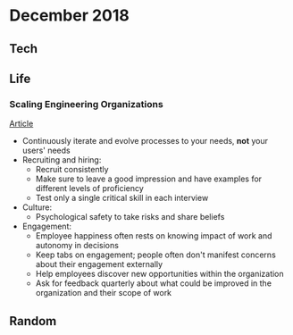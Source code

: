 December 2018
==============

Tech
----


Life
----

### Scaling Engineering Organizations

[Article](https://stripe.com/atlas/guides/scaling-eng)

- Continuously iterate and evolve processes to your needs, **not** your users' needs
- Recruiting and hiring:
  - Recruit consistently
  - Make sure to leave a good impression and have examples for different levels of proficiency
  - Test only a single critical skill in each interview
- Culture:
  - Psychological safety to take risks and share beliefs
- Engagement:
  - Employee happiness often rests on knowing impact of work and autonomy in decisions
  - Keep tabs on engagement; people often don't manifest concerns about their engagement externally
  - Help employees discover new opportunities within the organization
  - Ask for feedback quarterly about what could be improved in the organization and their scope of work


Random
------
